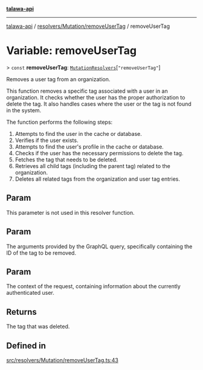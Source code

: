 [**talawa-api**](../../../../README.md)

***

[talawa-api](../../../../modules.md) / [resolvers/Mutation/removeUserTag](../README.md) / removeUserTag

# Variable: removeUserTag

\> `const` **removeUserTag**: [`MutationResolvers`](../../../../types/generatedGraphQLTypes/type-aliases/MutationResolvers.md)\[`"removeUserTag"`\]

Removes a user tag from an organization.

This function removes a specific tag associated with a user in an organization.
It checks whether the user has the proper authorization to delete the tag.
It also handles cases where the user or the tag is not found in the system.

The function performs the following steps:
1. Attempts to find the user in the cache or database.
2. Verifies if the user exists.
3. Attempts to find the user's profile in the cache or database.
4. Checks if the user has the necessary permissions to delete the tag.
5. Fetches the tag that needs to be deleted.
6. Retrieves all child tags (including the parent tag) related to the organization.
7. Deletes all related tags from the organization and user tag entries.

## Param

This parameter is not used in this resolver function.

## Param

The arguments provided by the GraphQL query, specifically containing the ID of the tag to be removed.

## Param

The context of the request, containing information about the currently authenticated user.

## Returns

The tag that was deleted.

## Defined in

[src/resolvers/Mutation/removeUserTag.ts:43](https://github.com/PalisadoesFoundation/talawa-api/blob/6bd0fecc1032af2aa70d925c85724d9fec2350f9/src/resolvers/Mutation/removeUserTag.ts#L43)
